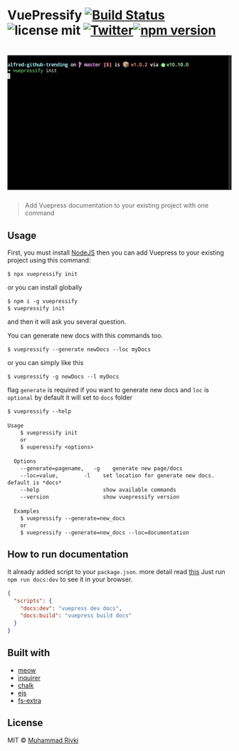 # VuePressify [![Build Status](https://travis-ci.org/mikqi/vuepressify.svg?branch=master&longCache=true)](https://travis-ci.org/mikqi/vuepressify) ![license mit](https://img.shields.io/github/license/mikqi/vuepressify.svg?longCache=true) [![Twitter](https://img.shields.io/twitter/url/https/github.com/mikqi/vuepressify.svg)](https://twitter.com/intent/tweet?text=Add%20Vuepress%20to%20your%20existing%20project%20with%20Vuepressify%20🎉🎉%20:&url=https%3A%2F%2Fgithub.com%2Fmikqi%2Fvuepressify)[![npm version](https://badge.fury.io/js/vuepressify.svg)](https://badge.fury.io/js/vuepressify)

<h1 align="center">
  <img src="media.gif" alt="in action" />
</h1>

> Add Vuepress documentation to your existing project with one command

## Usage

First, you must install [NodeJS](https://nodejs.org) then you can add Vuepress to your existing project using this command:

```
$ npx vuepressify init
```

or you can install globally

```
$ npm i -g vuepressify
$ vuepressify init
```

and then it will ask you several question.

You can generate new docs with this commands too.

```
$ vuepressify --generate newDocs --loc myDocs
```

or you can simply like this

```
$ vuepressify -g newDocs --l myDocs
```

flag `generate` is required if you want to generate new docs and `loc` is `optional` by default it will set to `docs` folder

```
$ vuepressify --help

Usage
    $ vuepressify init
    or
    $ vuperessify <options>

  Options
    --generate=pagename,   -g    generate new page/docs
    --loc=value,        -l    set location for generate new docs. default is *docs*
    --help                    show available commands
    --version                 show vuepressify version

  Examples
    $ vuepressify --generate=new_docs
    or
    $ vuepressify --generate=new_docs --loc=documentation
```

## How to run documentation

It already added script to your `package.json`. more detail read [this](https://vuepress.vuejs.org/guide/getting-started.html#inside-an-existing-project)
Just run `npm run docs:dev` to see it in your browser.

```json
{
  "scripts": {
    "docs:dev": "vuepress dev docs",
    "docs:build": "vuepress build docs"
  }
}
```

## Built with

- [meow](https://github.com/sindresorhus/meow)
- [inquirer](https://github.com/SBoudrias/Inquirer.js)
- [chalk](https://github.com/chalk/chalk)
- [ejs](https://github.com/tj/ejs)
- [fs-extra](https://github.com/jprichardson/node-fs-extra)

## License

MIT © [Muhammad Rivki](http://this.rivki.id)
